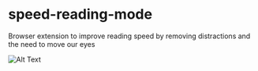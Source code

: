 # speed-reading-mode
Browser extension to improve reading speed by removing distractions and the need to move our eyes

![Alt Text](https://media.giphy.com/media/7E02Qd8688IodxY63o/giphy.gif)
